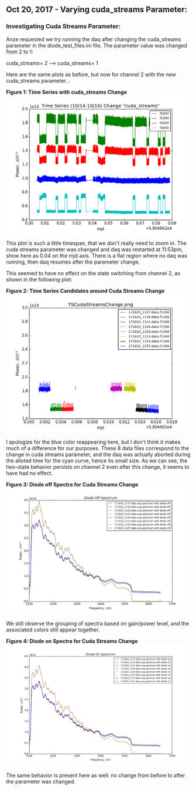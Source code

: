 ## Oct 20, 2017 - Varying cuda_streams Parameter:

### Investigating Cuda Streams Parameter:

Anze requested we try running the daq after changing the cuda_streams parameter
in the diode_test_files.ini file. The parameter value was changed from 2 to 1:

cuda_streams= 2    -->    cuda_streams= 1

Here are the same plots as before, but now for channel 2 with the new
cuda_streams parameter...

**Figure 1: Time Series with cuda_streams Change**
![TSCuda](TimeSeriesCudaStreams.png)

This plot is such a little timespan, that we don't really need to zoom in. The
cuda streams parameter was changed and daq was restarted at 11:53pm, show here
as 0.04 on the mjd axis. There is a flat region where no daq was running, then
daq resumes after the parameter change.

This seemed to have no effect on the state switching from channel 2, as shown in
the following plot:

**Figure 2: Time Series Candidates around Cuda Streams Change**
![stillchange](TSCudaStreamsChange.png)

I apologize for the blue color reappearing here, but I don't think it makes much
of a difference for our purposes. These 8 data files correspond to the change in
cuda streams parameter, and the daq was actually aborted during the alloted time
for the cyan curve, hence its small size. As we can see, the two-state behavior
persists on channel 2 even after this change, it seems to have had no effect.

**Figure 3: Diode off Spectra for Cuda Streams Change**
![doff](Cudadiodeoffspec.png)

We still observe the grouping of spectra based on gain/power level, and the
associated colors still appear together.

**Figure 4: Diode on Spectra for Cuda Streams Change**
![don](Cudadiodeonspec.png)

The same behavior is present here as well: no change from before to after the
parameter was changed.
